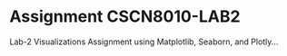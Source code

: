 # Assignment CSCN8010-LAB2
Lab-2 Visualizations Assignment using Matplotlib, Seaborn, and Plotly...
